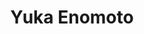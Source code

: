 ---
# Display name
title: Yuka Enomoto

# Username (this should match the folder name)
authors:
  - yuka-enomoto

# Is this the primary user of the site?
superuser: false

# Role/position
role: Graduates in 2023 (Bachelor's Degree)

# Organizations/Affiliations
organizations:
  - name: Shizuoka University
    url: ''

# Short bio
bio: ''

interests: []

# education:
#   courses: []

# Social/Academic Networking
social: []

# Email for Gravatar
email: ''

# Highlight?
highlight_name: false

# User groups
user_groups:
  - Alumni
--- 